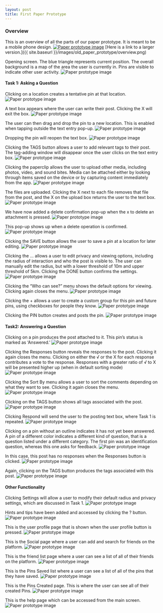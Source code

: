 ```yaml
---
layout: post
title: First Paper Prototype
---
```

### Overview
This is an overview of all the parts of our paper prototype. It is meant to be a mobile phone design.
<a href="{{ site.baseurl }}/images/old_paper_prototype/overview.png"><img src="{{ site.baseurl }}/images/old_paper_prototype/overview.png" alt="Paper prototype image"></a>
[Here is a link to a larger version.]({{ site.baseurl }}/images/old_paper_prototype/overview.png)

Opening screen. The blue triangle represents current position. The overall background is a map of the area the user is currently in. Pins are visible to indicate other user activity.
<img src="{{ site.baseurl }}/images/old_paper_prototype/2.JPG" alt="Paper prototype image">

#### Task 1: Asking a Question
Clicking on a location creates a tentative pin at that location.
<img src="{{ site.baseurl }}/images/old_paper_prototype/3.JPG" alt="Paper prototype image">

A text box appears where the user can write their post. Clicking the X will exit the box.
<img src="{{ site.baseurl }}/images/old_paper_prototype/4.JPG" alt="Paper prototype image">

The user can then drag and drop the pin to a new location. This is enabled when tapping outside the text entry pop-up.
<img src="{{ site.baseurl }}/images/old_paper_prototype/5.JPG" alt="Paper prototype image">

Dropping the pin will reopen the text box.
<img src="{{ site.baseurl }}/images/old_paper_prototype/4.JPG" alt="Paper prototype image">

Clicking the TAGS button allows a user to add relevant tags to their post. The tag-adding window will disappear once the user clicks on the text entry box.
<img src="{{ site.baseurl }}/images/old_paper_prototype/6.JPG" alt="Paper prototype image">

Clicking the paperclip allows the user to upload other media, including photos, video, and sound bites. Media can be attached either by looking through items saved on the device or by capturing content immediately from the app.
<img src="{{ site.baseurl }}/images/old_paper_prototype/7.JPG" alt="Paper prototype image">

The files are uploaded. Clicking the X next to each file removes that file from the post, and the X on the upload box returns the user to the text box.
<img src="{{ site.baseurl }}/images/old_paper_prototype/8.JPG" alt="Paper prototype image">

We have now added a delete confirmation pop-up when the x to delete an attachment is pressed.
<img src="{{ site.baseurl }}/images/old_paper_prototype/8a.JPG" alt="Paper prototype image">

This pop-up shows up when a delete operation is confirmed.
<img src="{{ site.baseurl }}/images/old_paper_prototype/8b.JPG" alt="Paper prototype image">

Clicking the SAVE button allows the user to save a pin at a location for later editing.
<img src="{{ site.baseurl }}/images/old_paper_prototype/9.JPG" alt="Paper prototype image">

Clicking the … allows a user to edit privacy and viewing options, including the radius of interaction and who the post is visible to. The user can manually edit the radius, but with a lower threshold of 10m and upper threshold of 5km. Clicking the DONE button confirms the settings.
<img src="{{ site.baseurl }}/images/old_paper_prototype/10.JPG" alt="Paper prototype image">

Clicking the “Who can see?” menu shows the default options for viewing. Clicking again closes the menu.
<img src="{{ site.baseurl }}/images/old_paper_prototype/11.JPG" alt="Paper prototype image">

Clicking the + allows a user to create a custom group for this pin and future pins, using checkboxes for people they know.
<img src="{{ site.baseurl }}/images/old_paper_prototype/12.JPG" alt="Paper prototype image">

Clicking the PIN button creates and posts the pin.
<img src="{{ site.baseurl }}/images/old_paper_prototype/13.JPG" alt="Paper prototype image">

#### Task2: Answering a Question
Clicking on a pin produces the post attached to it. This pin’s status is marked as ‘Answered.’
<img src="{{ site.baseurl }}/images/old_paper_prototype/14.JPG" alt="Paper prototype image">

Clicking the Responses button reveals the responses to the post. Clicking it again closes the menu. Clicking on either the √ or the X for each response contributes a vote to the response. Responses with a greater ratio of √ to X will be presented higher up (when in default sorting mode)
<img src="{{ site.baseurl }}/images/old_paper_prototype/15.JPG" alt="Paper prototype image">

Clicking the Sort By menu allows a user to sort the comments depending on what they want to see. Clicking it again closes the menu.
<img src="{{ site.baseurl }}/images/old_paper_prototype/16.JPG" alt="Paper prototype image">

Clicking on the TAGS button shows all tags associated with the post.
<img src="{{ site.baseurl }}/images/old_paper_prototype/17.JPG" alt="Paper prototype image">

Clicking Respond will send the user to the posting text box, where Task 1 is repeated.
<img src="{{ site.baseurl }}/images/old_paper_prototype/3.JPG" alt="Paper prototype image">

Clicking on a pin without an outline indicates it has not yet been answered. A pin of a different color indicates a different kind of question, that is a question listed under a different category. The first pin was an identification question, whereas this one asks for feedback.
<img src="{{ site.baseurl }}/images/old_paper_prototype/18.JPG" alt="Paper prototype image">

In this case, this post has no responses when the Responses button is clicked.
<img src="{{ site.baseurl }}/images/old_paper_prototype/19.JPG" alt="Paper prototype image">

Again, clicking on the TAGS button produces the tags associated with this post.
<img src="{{ site.baseurl }}/images/old_paper_prototype/20.JPG" alt="Paper prototype image">

#### Other Functionality
Clicking Settings will allow a user to modify their default radius and privacy settings, which are discussed in Task 1.
<img src="{{ site.baseurl }}/images/old_paper_prototype/21a.JPG" alt="Paper prototype image">

Hints and tips have been added and accessed by clicking the ? button.
<img src="{{ site.baseurl }}/images/old_paper_prototype/22.jpg" alt="Paper prototype image">

This is the user profile page that is shown when the user profile button is pressed.
<img src="{{ site.baseurl }}/images/old_paper_prototype/23.JPG" alt="Paper prototype image">

This is the Social page where a user can add and search for friends on the platform.
<img src="{{ site.baseurl }}/images/old_paper_prototype/24.JPG" alt="Paper prototype image">

This is the friend list page where a user can see a list of all of their friends on the platform.
<img src="{{ site.baseurl }}/images/old_paper_prototype/25.JPG" alt="Paper prototype image">

This is the Pins Saved list where a user can see a list of all of the pins that they have saved.
<img src="{{ site.baseurl }}/images/old_paper_prototype/26.JPG" alt="Paper prototype image">

This is the Pins Created page. This is where the user can see all of their created Pins.
<img src="{{ site.baseurl }}/images/old_paper_prototype/27.JPG" alt="Paper prototype image">

This is the help page which can be accessed from the main screen.
<img src="{{ site.baseurl }}/images/old_paper_prototype/28.JPG" alt="Paper prototype image">
